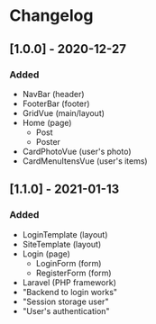 # Changelog

## [1.0.0] - 2020-12-27
### Added
- NavBar (header)
- FooterBar (footer)
- GridVue (main/layout)
- Home (page)
  - Post
  - Poster
- CardPhotoVue (user's photo)
- CardMenuItensVue (user's items)

## [1.1.0] - 2021-01-13
### Added
- LoginTemplate (layout)
- SiteTemplate (layout)
- Login (page)
  - LoginForm (form)
  - RegisterForm (form)
- Laravel (PHP framework)
- "Backend to login works"
- "Session storage user"
- "User's authentication"



